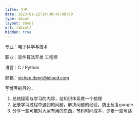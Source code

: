 ```yaml
---
title: 关于
date: 2023-01-22T14:38:41+08:00
type: about
layout: about
url: /about/
hidden: true
---
```


专业：电子科学与技术

职业：软件算法开发 工程师

语言：C / Python

邮箱：yichao.deng@icloud.com

写博客的目的：
  1.  总结探索与学习的内容，给知识体系做一个梳理
  2.  记录学习过程中遇到的问题，解决问题的经验，防止反复google
  3.  分享一些可能对大家有用的东西，节约时间成本，少走一些弯路

